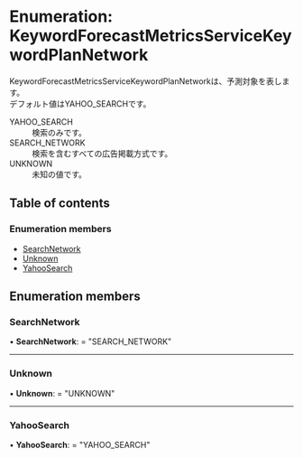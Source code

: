# Enumeration: KeywordForecastMetricsServiceKeywordPlanNetwork


<div lang=\"ja\">KeywordForecastMetricsServiceKeywordPlanNetworkは、予測対象を表します。<br> デフォルト値はYAHOO_SEARCHです。</div>  <dl class=term>   <dt class=\"term__item\">YAHOO_SEARCH</dt>   <dd class=\"term__desc\"><span lang=\"ja\">検索のみです。</span></dd>   <dt class=\"term__item\">SEARCH_NETWORK</dt>   <dd class=\"term__desc\"><span lang=\"ja\">検索を含むすべての広告掲載方式です。</span></dd>   <dt class=\"term__item\">UNKNOWN</dt>   <dd class=\"term__desc\"><span lang=\"ja\">未知の値です。</span></dd> </dl>

## Table of contents

### Enumeration members

- [SearchNetwork](keywordforecastmetricsservicekeywordplannetwork.md#searchnetwork)
- [Unknown](keywordforecastmetricsservicekeywordplannetwork.md#unknown)
- [YahooSearch](keywordforecastmetricsservicekeywordplannetwork.md#yahoosearch)

## Enumeration members

### SearchNetwork

• **SearchNetwork**: = "SEARCH\_NETWORK"

___

### Unknown

• **Unknown**: = "UNKNOWN"

___

### YahooSearch

• **YahooSearch**: = "YAHOO\_SEARCH"
